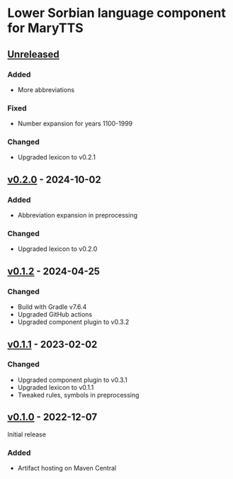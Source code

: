 Lower Sorbian language component for MaryTTS
============================================

[Unreleased]
------------

### Added

- More abbreviations

### Fixed

- Number expansion for years 1100-1999

### Changed

- Upgraded lexicon to v0.2.1

[v0.2.0] - 2024-10-02
---------------------

### Added

- Abbreviation expansion in preprocessing

### Changed

- Upgraded lexicon to v0.2.0

[v0.1.2] - 2024-04-25
---------------------

### Changed

- Build with Gradle v7.6.4
- Upgraded GitHub actions
- Upgraded component plugin to v0.3.2

[v0.1.1] - 2023-02-02
---------------------

### Changed

- Upgraded component plugin to v0.3.1
- Upgraded lexicon to v0.1.1
- Tweaked rules, symbols in preprocessing

[v0.1.0] - 2022-12-07
---------------------

Initial release

### Added

- Artifact hosting on Maven Central

[Unreleased]: https://github.com/marytts/marytts-lang-dsb/tree/master
[v0.2.0]: https://github.com/marytts/marytts-lang-dsb/releases/tag/v0.2.0
[v0.1.2]: https://github.com/marytts/marytts-lang-dsb/releases/tag/v0.1.2
[v0.1.1]: https://github.com/marytts/marytts-lang-dsb/releases/tag/v0.1.1
[v0.1.0]: https://github.com/marytts/marytts-lang-dsb/releases/tag/v0.1.0
